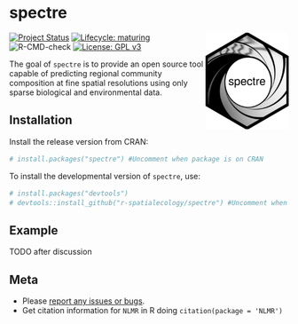 
<!-- README.md is generated from README.Rmd. Please edit that file -->

# spectre

<img src="man/figures/logo.png" align="right" width="150" />

<!-- badges: start -->

[![Project
Status](https://www.repostatus.org/badges/latest/active.svg)](https://www.repostatus.org/#active)
[![Lifecycle:
maturing](https://img.shields.io/badge/lifecycle-maturing-blue.svg)](https://www.tidyverse.org/lifecycle/#maturing)
![R-CMD-check](https://github.com/r-spatialecology/spectre/workflows/R-CMD-check/badge.svg)
[![License: GPL
v3](https://img.shields.io/badge/License-GPLv3-blue.svg)](https://www.gnu.org/licenses/gpl-3.0)

<!-- badges: end -->

The goal of `spectre` is to provide an open source tool capable of
predicting regional community composition at fine spatial resolutions
using only sparse biological and environmental data.

## Installation

Install the release version from CRAN:

``` r
# install.packages("spectre") #Uncomment when package is on CRAN
```

To install the developmental version of `spectre`, use:

``` r
# install.packages("devtools")
# devtools::install_github("r-spatialecology/spectre") #Uncomment when repo is public
```

## Example

TODO after discussion

## Meta

-   Please [report any issues or
    bugs](https://github.com/r-spatialecology/spectre/issues/new).
-   Get citation information for `NLMR` in R doing
    `citation(package = 'NLMR')`
